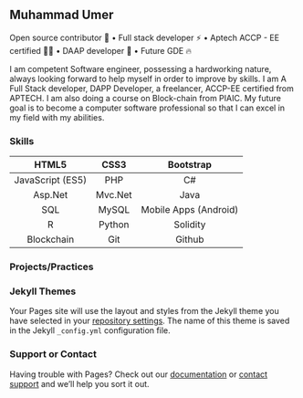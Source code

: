## Muhammad Umer

Open source contributor 📣 • Full stack developer ⚡ • Aptech ACCP - EE certified 👨‍🎓 • DAAP developer 📜 • Future GDE 🔥

I am competent Software engineer, possessing a hardworking nature, always looking forward to help myself in order to improve by skills. I am A Full Stack developer, DAPP Developer, a freelancer, ACCP-EE certified from APTECH. I am also doing a course on Block-chain from PIAIC. My future goal is to become a computer software professional so that I can excel in my field with my abilities.

### Skills

|       HTML5      |   CSS3  |       Bootstrap       |
|:----------------:|:-------:|:---------------------:|
| JavaScript (ES5) |   PHP   |           C#          |
|      Asp.Net     | Mvc.Net |          Java         |
|        SQL       |  MySQL  | Mobile Apps (Android) |
|         R        |  Python |        Solidity       |
|    Blockchain    |   Git   |         Github        |

### Projects/Practices

### Jekyll Themes

Your Pages site will use the layout and styles from the Jekyll theme you have selected in your [repository settings](https://github.com/iMuhammadUmer/portfolio/settings). The name of this theme is saved in the Jekyll `_config.yml` configuration file.

### Support or Contact

Having trouble with Pages? Check out our [documentation](https://help.github.com/categories/github-pages-basics/) or [contact support](https://github.com/contact) and we’ll help you sort it out.

